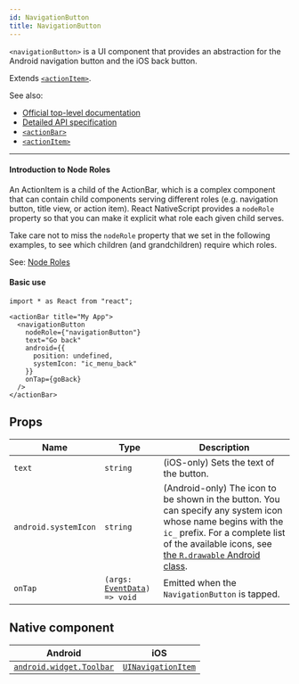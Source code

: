 ```yaml
---
id: NavigationButton
title: NavigationButton
---
```

<!-- contributors: [shirakaba, rigor789, ikoevska] -->

`<navigationButton>` is a UI component that provides an abstraction for the Android navigation button and the iOS back button.

Extends [`<actionItem>`](/docs/components/action-item).

See also:

* [Official top-level documentation](https://docs.nativescript.org/ui/components/action-bar#navigationbutton)
* [Detailed API specification](https://docs.nativescript.org/api-reference/classes/_ui_action_bar_.navigationbutton)
* [`<actionBar>`](/docs/components/action-bar)
* [`<actionItem>`](/docs/components/action-item)

---

#### Introduction to Node Roles

An ActionItem is a child of the ActionBar, which is a complex component that can contain child components serving different roles (e.g. navigation button, title view, or action item). React NativeScript provides a `nodeRole` property so that you can make it explicit what role each given child serves.

Take care not to miss the `nodeRole` property that we set in the following examples, to see which children (and grandchildren) require which roles.

See: [Node Roles](/docs/core-concepts/node-roles)

#### Basic use

```tsx
import * as React from "react";

<actionBar title="My App">
  <navigationButton
    nodeRole={"navigationButton"}
    text="Go back"
    android={{
      position: undefined,
      systemIcon: "ic_menu_back"
    }}
    onTap={goBack}
  />
</actionBar>
```

## Props

| Name | Type | Description |
|------|------|-------------|
| `text` | `string` | (iOS-only) Sets the text of the button.
| `android.systemIcon` | `string` | (Android-only) The icon to be shown in the button. You can specify any system icon whose name begins with the `ic_` prefix. For a complete list of the available icons, see [the `R.drawable` Android class](https://developer.android.com/reference/android/R.drawable.html).
| `onTap` | `(args: `[`EventData`](https://docs.nativescript.org/api-reference/interfaces/__nativescript_core_.eventdata)`) => void` | Emitted when the `NavigationButton` is tapped.

## Native component

| Android | iOS |
|---------|-----|
| [`android.widget.Toolbar`](https://developer.android.com/reference/android/widget/Toolbar.html) | [`UINavigationItem`](https://developer.apple.com/documentation/uikit/uinavigationitem)